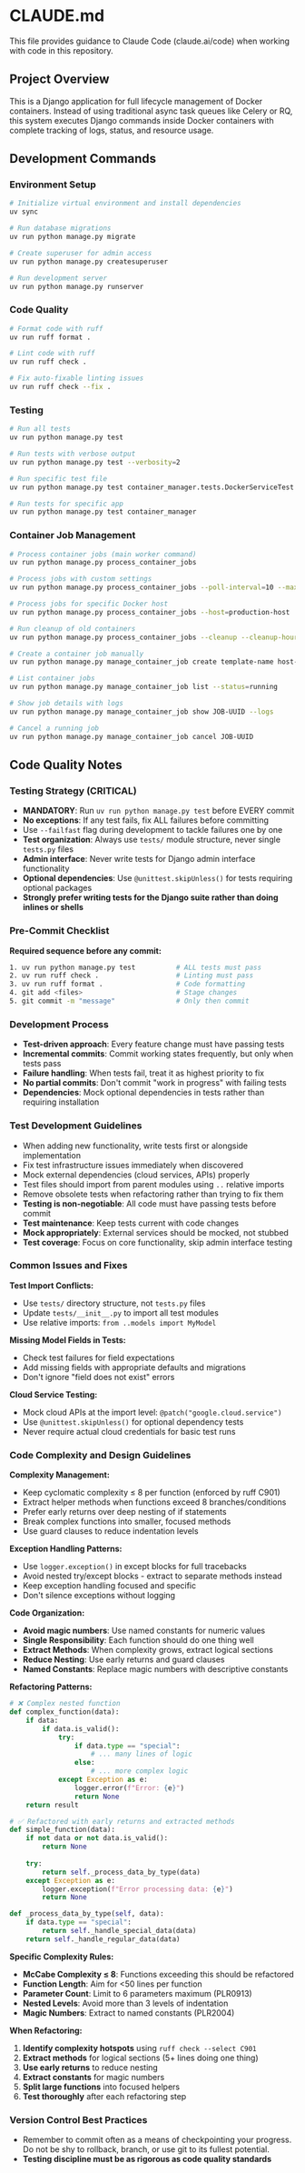 # CLAUDE.md

This file provides guidance to Claude Code (claude.ai/code) when working with code in this repository.

## Project Overview

This is a Django application for full lifecycle management of Docker containers. Instead of using traditional async task queues like Celery or RQ, this system executes Django commands inside Docker containers with complete tracking of logs, status, and resource usage.

## Development Commands

### Environment Setup
```bash
# Initialize virtual environment and install dependencies
uv sync

# Run database migrations
uv run python manage.py migrate

# Create superuser for admin access
uv run python manage.py createsuperuser

# Run development server
uv run python manage.py runserver
```

### Code Quality
```bash
# Format code with ruff
uv run ruff format .

# Lint code with ruff
uv run ruff check .

# Fix auto-fixable linting issues
uv run ruff check --fix .
```

### Testing
```bash
# Run all tests
uv run python manage.py test

# Run tests with verbose output
uv run python manage.py test --verbosity=2

# Run specific test file
uv run python manage.py test container_manager.tests.DockerServiceTest

# Run tests for specific app
uv run python manage.py test container_manager
```

### Container Job Management
```bash
# Process container jobs (main worker command)
uv run python manage.py process_container_jobs

# Process jobs with custom settings
uv run python manage.py process_container_jobs --poll-interval=10 --max-jobs=5

# Process jobs for specific Docker host
uv run python manage.py process_container_jobs --host=production-host

# Run cleanup of old containers
uv run python manage.py process_container_jobs --cleanup --cleanup-hours=48

# Create a container job manually
uv run python manage.py manage_container_job create template-name host-name --name="My Job"

# List container jobs
uv run python manage.py manage_container_job list --status=running

# Show job details with logs
uv run python manage.py manage_container_job show JOB-UUID --logs

# Cancel a running job
uv run python manage.py manage_container_job cancel JOB-UUID
```

## Code Quality Notes

### Testing Strategy (CRITICAL)
- **MANDATORY**: Run `uv run python manage.py test` before EVERY commit
- **No exceptions**: If any test fails, fix ALL failures before committing
- Use `--failfast` flag during development to tackle failures one by one
- **Test organization**: Always use `tests/` module structure, never single `tests.py` files
- **Admin interface**: Never write tests for Django admin interface functionality
- **Optional dependencies**: Use `@unittest.skipUnless()` for tests requiring optional packages
- **Strongly prefer writing tests for the Django suite rather than doing inlines or shells**

### Pre-Commit Checklist
**Required sequence before any commit:**
```bash
1. uv run python manage.py test          # ALL tests must pass
2. uv run ruff check .                   # Linting must pass  
3. uv run ruff format .                  # Code formatting
4. git add <files>                       # Stage changes
5. git commit -m "message"               # Only then commit
```

### Development Process
- **Test-driven approach**: Every feature change must have passing tests
- **Incremental commits**: Commit working states frequently, but only when tests pass
- **Failure handling**: When tests fail, treat it as highest priority to fix
- **No partial commits**: Don't commit "work in progress" with failing tests
- **Dependencies**: Mock optional dependencies in tests rather than requiring installation

### Test Development Guidelines
- When adding new functionality, write tests first or alongside implementation
- Fix test infrastructure issues immediately when discovered
- Mock external dependencies (cloud services, APIs) properly
- Test files should import from parent modules using `..` relative imports
- Remove obsolete tests when refactoring rather than trying to fix them
- **Testing is non-negotiable**: All code must have passing tests before commit
- **Test maintenance**: Keep tests current with code changes
- **Mock appropriately**: External services should be mocked, not stubbed
- **Test coverage**: Focus on core functionality, skip admin interface testing

### Common Issues and Fixes

**Test Import Conflicts:**
- Use `tests/` directory structure, not `tests.py` files
- Update `tests/__init__.py` to import all test modules
- Use relative imports: `from ..models import MyModel`

**Missing Model Fields in Tests:**
- Check test failures for field expectations
- Add missing fields with appropriate defaults and migrations
- Don't ignore "field does not exist" errors

**Cloud Service Testing:**
- Mock cloud APIs at the import level: `@patch("google.cloud.service")`
- Use `@unittest.skipUnless()` for optional dependency tests
- Never require actual cloud credentials for basic test runs

### Code Complexity and Design Guidelines

**Complexity Management:**
- Keep cyclomatic complexity ≤ 8 per function (enforced by ruff C901)
- Extract helper methods when functions exceed 8 branches/conditions
- Prefer early returns over deep nesting of if statements
- Break complex functions into smaller, focused methods
- Use guard clauses to reduce indentation levels

**Exception Handling Patterns:**
- Use `logger.exception()` in except blocks for full tracebacks
- Avoid nested try/except blocks - extract to separate methods instead
- Keep exception handling focused and specific
- Don't silence exceptions without logging

**Code Organization:**
- **Avoid magic numbers**: Use named constants for numeric values
- **Single Responsibility**: Each function should do one thing well
- **Extract Methods**: When complexity grows, extract logical sections
- **Reduce Nesting**: Use early returns and guard clauses
- **Named Constants**: Replace magic numbers with descriptive constants

**Refactoring Patterns:**
```python
# ❌ Complex nested function
def complex_function(data):
    if data:
        if data.is_valid():
            try:
                if data.type == "special":
                    # ... many lines of logic
                else:
                    # ... more complex logic
            except Exception as e:
                logger.error(f"Error: {e}")
                return None
    return result

# ✅ Refactored with early returns and extracted methods
def simple_function(data):
    if not data or not data.is_valid():
        return None
    
    try:
        return self._process_data_by_type(data)
    except Exception as e:
        logger.exception(f"Error processing data: {e}")
        return None

def _process_data_by_type(self, data):
    if data.type == "special":
        return self._handle_special_data(data)
    return self._handle_regular_data(data)
```

**Specific Complexity Rules:**
- **McCabe Complexity ≤ 8**: Functions exceeding this should be refactored
- **Function Length**: Aim for <50 lines per function
- **Parameter Count**: Limit to 6 parameters maximum (PLR0913)
- **Nested Levels**: Avoid more than 3 levels of indentation
- **Magic Numbers**: Extract to named constants (PLR2004)

**When Refactoring:**
1. **Identify complexity hotspots** using `ruff check --select C901`
2. **Extract methods** for logical sections (5+ lines doing one thing)
3. **Use early returns** to reduce nesting
4. **Extract constants** for magic numbers
5. **Split large functions** into focused helpers
6. **Test thoroughly** after each refactoring step

### Version Control Best Practices
- Remember to commit often as a means of checkpointing your progress. Do not be shy to rollback, branch, or use git to its fullest potential.
- **Testing discipline must be as rigorous as code quality standards**